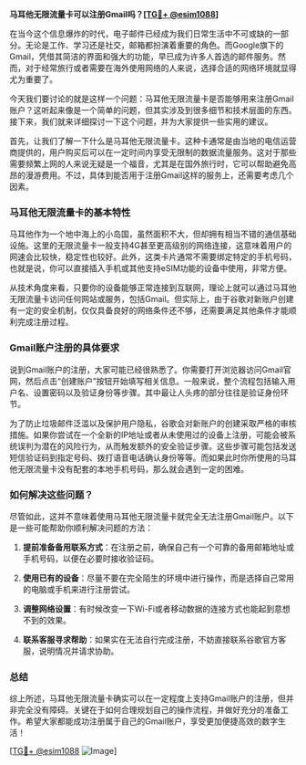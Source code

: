 **马耳他无限流量卡可以注册Gmail吗？[[TG💪+ @esim1088](https://t.me/s/esim1088)]**

在当今这个信息爆炸的时代，电子邮件已经成为我们日常生活中不可或缺的一部分。无论是工作、学习还是社交，邮箱都扮演着重要的角色。而Google旗下的Gmail，凭借其简洁的界面和强大的功能，早已成为许多人首选的邮件服务。然而，对于经常旅行或者需要在海外使用网络的人来说，选择合适的网络环境就显得尤为重要了。

今天我们要讨论的就是这样一个问题：马耳他无限流量卡是否能够用来注册Gmail账户？这听起来像是一个简单的问题，但其实涉及到很多细节和技术层面的东西。接下来，我们就来详细探讨一下这个问题，并为大家提供一些实用的建议。

首先，让我们了解一下什么是马耳他无限流量卡。这种卡通常是由当地的电信运营商提供的，用户购买后可以在一定时间内享受无限制的数据流量服务。这对于那些需要频繁上网的人来说无疑是一个福音，尤其是在国外旅行时，它可以帮助避免高昂的漫游费用。不过，具体到能否用于注册Gmail这样的服务上，还需要考虑几个因素。

### 马耳他无限流量卡的基本特性

马耳他作为一个地中海上的小岛国，虽然面积不大，但却拥有相当不错的通信基础设施。这里的无限流量卡一般支持4G甚至更高级别的网络连接，这意味着用户的网速会比较快，稳定性也较好。此外，这类卡片通常不需要绑定特定的手机号码，也就是说，你可以直接插入手机或其他支持eSIM功能的设备中使用，非常方便。

从技术角度来看，只要你的设备能够正常连接到互联网，理论上就可以通过马耳他无限流量卡访问任何网站或服务，包括Gmail。但实际上，由于谷歌对新账户创建有一定的安全机制，仅仅具备良好的网络条件还不够，还需要满足其他条件才能顺利完成注册过程。

### Gmail账户注册的具体要求

说到Gmail账户的注册，大家可能已经很熟悉了。你需要打开浏览器访问Gmail官网，然后点击“创建账户”按钮开始填写相关信息。一般来说，整个流程包括输入用户名、设置密码以及验证身份等步骤。其中最让人头疼的部分往往是验证身份环节。

为了防止垃圾邮件泛滥以及保护用户隐私，谷歌会对新账户的创建采取严格的审核措施。如果你尝试在一个全新的IP地址或者从未使用过的设备上注册，可能会被系统误判为潜在的风险行为，从而触发额外的安全验证步骤。这些步骤可能包括发送短信验证码到指定号码、拨打语音电话确认身份等等。而如果此时你所使用的马耳他无限流量卡没有配套的本地手机号码，那么就会遇到一定的困难。

### 如何解决这些问题？

尽管如此，这并不意味着使用马耳他无限流量卡就完全无法注册Gmail账户。以下是一些可能帮助你顺利解决问题的方法：

1. **提前准备备用联系方式**：在注册之前，确保自己有一个可靠的备用邮箱地址或手机号码，以便在必要时接收验证码。
   
2. **使用已有的设备**：尽量不要在完全陌生的环境中进行操作，而是选择自己常用的电脑或手机来进行注册尝试。
   
3. **调整网络设置**：有时候改变一下Wi-Fi或者移动数据的连接方式也能起到意想不到的效果。
   
4. **联系客服寻求帮助**：如果实在无法自行完成注册，不妨直接联系谷歌官方客服，说明情况并请求协助。

### 总结

综上所述，马耳他无限流量卡确实可以在一定程度上支持Gmail账户的注册，但并非完全没有障碍。关键在于如何合理规划自己的操作流程，并做好充分的准备工作。希望大家都能成功注册属于自己的Gmail账户，享受更加便捷高效的数字生活！

[[TG💪+ @esim1088](https://t.me/s/esim1088) ![Image](https://i.postimg.cc/4NQfJmqS/Snipaste-2025-05-13-00-14-12.png)]